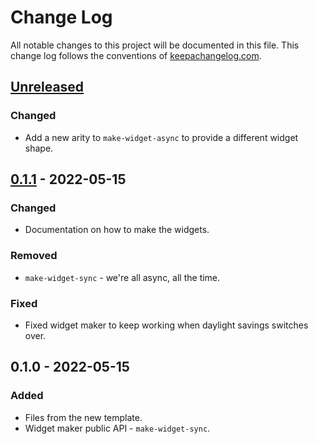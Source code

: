 # Change Log
All notable changes to this project will be documented in this file. This change log follows the conventions of [keepachangelog.com](http://keepachangelog.com/).

## [Unreleased]
### Changed
- Add a new arity to `make-widget-async` to provide a different widget shape.

## [0.1.1] - 2022-05-15
### Changed
- Documentation on how to make the widgets.

### Removed
- `make-widget-sync` - we're all async, all the time.

### Fixed
- Fixed widget maker to keep working when daylight savings switches over.

## 0.1.0 - 2022-05-15
### Added
- Files from the new template.
- Widget maker public API - `make-widget-sync`.

[Unreleased]: https://sourcehost.site/your-name/jvm/compare/0.1.1...HEAD
[0.1.1]: https://sourcehost.site/your-name/jvm/compare/0.1.0...0.1.1
